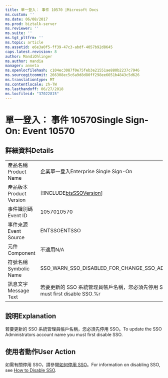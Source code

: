 ```yaml
---
title: 單一登入： 事件 10570 |Microsoft Docs
ms.custom: ''
ms.date: 06/08/2017
ms.prod: biztalk-server
ms.reviewer: ''
ms.suite: ''
ms.tgt_pltfrm: ''
ms.topic: article
ms.assetid: e6e3a0f5-ff39-47c3-abdf-4057b92d8645
caps.latest.revision: 8
author: MandiOhlinger
ms.author: mandia
manager: anneta
ms.openlocfilehash: c104ec3087f0e75feb3e21551ae880b2237c7946
ms.sourcegitcommit: 266308ec5c6a9d8d80ff298ee6051b4843c5d626
ms.translationtype: MT
ms.contentlocale: zh-TW
ms.lasthandoff: 06/27/2018
ms.locfileid: "37022815"
---
```

# <a name="single-sign-on-event-10570"></a><span data-ttu-id="3bd56-102">單一登入： 事件 10570</span><span class="sxs-lookup"><span data-stu-id="3bd56-102">Single Sign-On: Event 10570</span></span>
## <a name="details"></a><span data-ttu-id="3bd56-103">詳細資料</span><span class="sxs-lookup"><span data-stu-id="3bd56-103">Details</span></span>  
  
|                 |                                                                             |
|-----------------|-----------------------------------------------------------------------------|
|  <span data-ttu-id="3bd56-104">產品名稱</span><span class="sxs-lookup"><span data-stu-id="3bd56-104">Product Name</span></span>   |                          <span data-ttu-id="3bd56-105">企業單一登入</span><span class="sxs-lookup"><span data-stu-id="3bd56-105">Enterprise Single Sign-On</span></span>                          |
| <span data-ttu-id="3bd56-106">產品版本</span><span class="sxs-lookup"><span data-stu-id="3bd56-106">Product Version</span></span> |         [!INCLUDE[btsSSOVersion](../includes/btsssoversion-md.md)]          |
|    <span data-ttu-id="3bd56-107">事件識別碼</span><span class="sxs-lookup"><span data-stu-id="3bd56-107">Event ID</span></span>     |                                    <span data-ttu-id="3bd56-108">10570</span><span class="sxs-lookup"><span data-stu-id="3bd56-108">10570</span></span>                                    |
|  <span data-ttu-id="3bd56-109">事件來源</span><span class="sxs-lookup"><span data-stu-id="3bd56-109">Event Source</span></span>   |                                   <span data-ttu-id="3bd56-110">ENTSSO</span><span class="sxs-lookup"><span data-stu-id="3bd56-110">ENTSSO</span></span>                                    |
|    <span data-ttu-id="3bd56-111">元件</span><span class="sxs-lookup"><span data-stu-id="3bd56-111">Component</span></span>    |                                     <span data-ttu-id="3bd56-112">不適用</span><span class="sxs-lookup"><span data-stu-id="3bd56-112">N/A</span></span>                                     |
|  <span data-ttu-id="3bd56-113">符號名稱</span><span class="sxs-lookup"><span data-stu-id="3bd56-113">Symbolic Name</span></span>  |                 <span data-ttu-id="3bd56-114">SSO_WARN_SSO_DISABLED_FOR_CHANGE_SSO_ADMIN</span><span class="sxs-lookup"><span data-stu-id="3bd56-114">SSO_WARN_SSO_DISABLED_FOR_CHANGE_SSO_ADMIN</span></span>                  |
|  <span data-ttu-id="3bd56-115">訊息文字</span><span class="sxs-lookup"><span data-stu-id="3bd56-115">Message Text</span></span>   | <span data-ttu-id="3bd56-116">若要更新的 SSO 系統管理員帳戶名稱，您必須先停用 SSO.%r</span><span class="sxs-lookup"><span data-stu-id="3bd56-116">To update the SSO Administrators account name you must first disable SSO.%r</span></span> |
  
## <a name="explanation"></a><span data-ttu-id="3bd56-117">說明</span><span class="sxs-lookup"><span data-stu-id="3bd56-117">Explanation</span></span>  
 <span data-ttu-id="3bd56-118">若要更新的 SSO 系統管理員帳戶名稱，您必須先停用 SSO。</span><span class="sxs-lookup"><span data-stu-id="3bd56-118">To update the SSO Administrators account name you must first disable SSO.</span></span>  
  
## <a name="user-action"></a><span data-ttu-id="3bd56-119">使用者動作</span><span class="sxs-lookup"><span data-stu-id="3bd56-119">User Action</span></span>  
 <span data-ttu-id="3bd56-120">如需有關停用 SSO，請參閱[如何停用 SSO](../core/how-to-disable-sso.md)。</span><span class="sxs-lookup"><span data-stu-id="3bd56-120">For information on disabling SSO, see [How to Disable SSO](../core/how-to-disable-sso.md).</span></span>